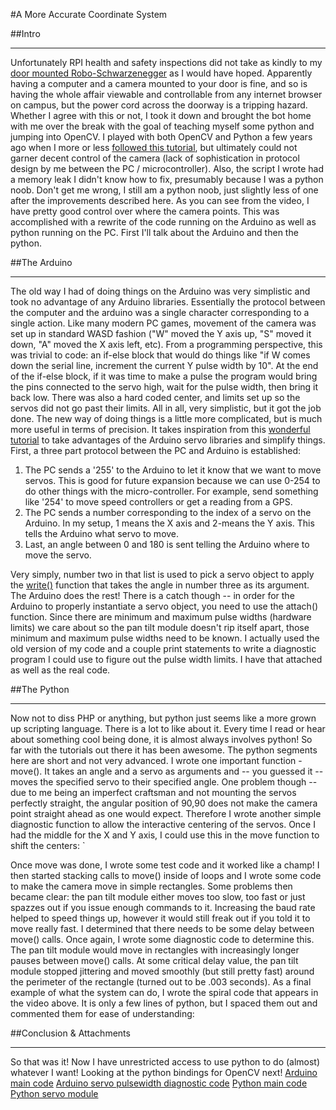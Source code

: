 #A More Accurate Coordinate System

##Intro

* * * * *

Unfortunately RPI health and safety inspections did not take as kindly to my [door mounted Robo-Schwarzenegger]({{wr}}?p=856) as I would have hoped. Apparently having a computer and a camera mounted to your door is fine, and so is having the whole affair viewable and controllable from any internet browser on campus, but the power cord across the doorway is a tripping hazard. Whether I agree with this or not, I took it down and brought the bot home with me over the break with the goal of teaching myself some python and jumping into OpenCV. I played with both OpenCV and Python a few years ago when I more or less [followed this tutorial](http://blog.jozilla.net/2008/06/27/fun-with-python-opencv-and-face-detection/), but ultimately could not garner decent control of the camera (lack of sophistication in protocol design by me between the PC / microcontroller). Also, the script I wrote had a memory leak I didn't know how to fix, presumably because I was a python noob. Don't get me wrong, I still am a python noob, just slightly less of one after the improvements described here. As you can see from the video, I have pretty good control over where the camera points. This was accomplished with a rewrite of the code running on the Arduino as well as python running on the PC. First I'll talk about the Arduino and then the python.

##The Arduino

* * * * *

The old way I had of doing things on the Arduino was very simplistic and took no advantage of any Arduino libraries. Essentially the protocol between the computer and the arduino was a single character corresponding to a single action. Like many modern PC games, movement of the camera was set up in standard WASD fashion ("W" moved the Y axis up, "S" moved it down, "A" moved the X axis left, etc). From a programming perspective, this was trivial to code: an if-else block that would do things like "if W comes down the serial line, increment the current Y pulse width by 10". At the end of the if-else block, if it was time to make a pulse the program would bring the pins connected to the servo high, wait for the pulse width, then bring it back low. There was also a hard coded center, and limits set up so the servos did not go past their limits. All in all, very simplistic, but it got the job done. The new way of doing things is a little more complicated, but is much more useful in terms of precision. It takes inspiration from this [wonderful tutorial](http://principialabs.com/arduino-python-4-axis-servo-control/) to take advantages of the Arduino servo libraries and simplify things. First, a three part protocol between the PC and Arduino is established:

1. The PC sends a '255' to the Arduino to let it know that we want to move servos. This is good for future expansion because we can use 0-254 to do other things with the micro-controller. For example, send something like '254' to move speed controllers or get a reading from a GPS.
2. The PC sends a number corresponding to the index of a servo on the Arduino. In my setup, 1 means the X axis and 2-means the Y axis. This tells the Arduino what servo to move.
3. Last, an angle between 0 and 180 is sent telling the Arduino where to move the servo.

Very simply, number two in that list is used to pick a servo object to apply the [write()](http://arduino.cc/en/Reference/ServoWrite) function that takes the angle in number three as its argument. The Arduino does the rest! There is a catch though -- in order for the Arduino to properly instantiate a servo object, you need to use the attach() function. Since there are minimum and maximum pulse widths (hardware limits) we care about so the pan tilt module doesn't rip itself apart, those minimum and maximum pulse widths need to be known. I actually used the old version of my code and a couple print statements to write a diagnostic program I could use to figure out the pulse width limits. I have that attached as well as the real code.

##The Python

* * * * *

Now not to diss PHP or anything, but python just seems like a more grown up scripting language. There is a lot to like about it. Every time I read or hear about something cool being done, it is almost always involves python! So far with the tutorials out there it has been awesome. The python segments here are short and not very advanced. I wrote one important function - move(). It takes an angle and a servo as arguments and -- you guessed it -- moves the specified servo to their specified angle. One problem though -- due to me being an imperfect craftsman and not mounting the servos perfectly straight, the angular position of 90,90 does not make the camera point straight ahead as one would expect. Therefore I wrote another simple diagnostic function to allow the interactive centering of the servos. Once I had the middle for the X and Y axis, I could use this in the move function to shift the centers: `

Once move was done, I wrote some test code and it worked like a champ! I then started stacking calls to move() inside of loops and I wrote some code to make the camera move in simple rectangles. Some problems then became clear: the pan tilt module either moves too slow, too fast or just spazzes out if you issue enough commands to it. Increasing the baud rate helped to speed things up, however it would still freak out if you told it to move really fast. I determined that there needs to be some delay between move() calls. Once again, I wrote some diagnostic code to determine this. The pan tilt module would move in rectangles with increasingly longer pauses between move() calls. At some critical delay value, the pan tilt module stopped jittering and moved smoothly (but still pretty fast) around the perimeter of the rectangle (turned out to be .003 seconds). As a final example of what the system can do, I wrote the spiral code that appears in the video above. It is only a few lines of python, but I spaced them out and commented them for ease of understanding: 

##Conclusion & Attachments

* * * * *

So that was it! Now I have unrestricted access to use python to do (almost) whatever I want! Looking at the python bindings for OpenCV next!
[Arduino main code](http://dl.dropbox.com/u/4428042/stonelinks_public/main.cpp)
[Arduino servo pulsewidth diagnostic code](http://dl.dropbox.com/u/4428042/stonelinks_public/servolimits.cpp)
[Python main code](http://dl.dropbox.com/u/4428042/stonelinks_public/main.py)
[Python servo module](http://dl.dropbox.com/u/4428042/stonelinks_public/servo.py)



